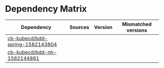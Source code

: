 # Dependency Matrix

Dependency | Sources | Version | Mismatched versions
---------- | ------- | ------- | -------------------
[cb-kubecd/bdd-spring-1582143804](https://github.com/cb-kubecd/bdd-spring-1582143804.git) |  | []() | 
[cb-kubecd/bdd-nh-1582144881](https://github.com/cb-kubecd/bdd-nh-1582144881.git) |  | []() | 
